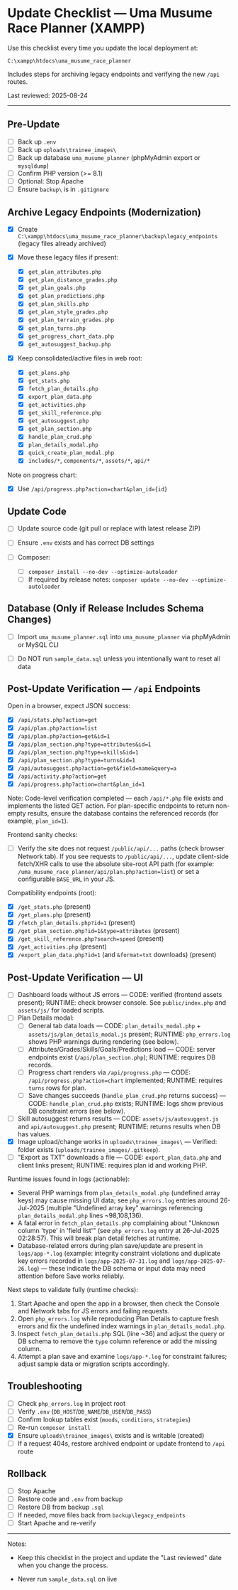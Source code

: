 # Update Checklist — Uma Musume Race Planner (XAMPP)

Use this checklist every time you update the local deployment at:

`C:\xampp\htdocs\uma_musume_race_planner`

Includes steps for archiving legacy endpoints and verifying the new `/api` routes.

Last reviewed: 2025-08-24

---

## Pre-Update

- [ ] Back up `.env`
- [ ] Back up `uploads\trainee_images\`
- [ ] Back up database `uma_musume_planner` (phpMyAdmin export or `mysqldump`)
- [ ] Confirm PHP version (>= 8.1)
- [ ] Optional: Stop Apache
- [ ] Ensure `backup\` is in `.gitignore`

## Archive Legacy Endpoints (Modernization)

- [x] Create `C:\xampp\htdocs\uma_musume_race_planner\backup\legacy_endpoints` (legacy files already archived)

- [x] Move these legacy files if present:
  - [x] `get_plan_attributes.php`
  - [x] `get_plan_distance_grades.php`
  - [x] `get_plan_goals.php`
  - [x] `get_plan_predictions.php`
  - [x] `get_plan_skills.php`
  - [x] `get_plan_style_grades.php`
  - [x] `get_plan_terrain_grades.php`
  - [x] `get_plan_turns.php`
  - [x] `get_progress_chart_data.php`
  - [x] `get_autosuggest_backup.php`

- [x] Keep consolidated/active files in web root:
  - [x] `get_plans.php`
  - [x] `get_stats.php`
  - [x] `fetch_plan_details.php`
  - [x] `export_plan_data.php`
  - [x] `get_activities.php`
  - [x] `get_skill_reference.php`
  - [x] `get_autosuggest.php`
  - [x] `get_plan_section.php`
  - [x] `handle_plan_crud.php`
  - [x] `plan_details_modal.php`
  - [x] `quick_create_plan_modal.php`
  - [x] `includes/*`, `components/*`, `assets/*`, `api/*`

Note on progress chart:

- [x] Use `/api/progress.php?action=chart&plan_id={id}`

## Update Code

- [ ] Update source code (git pull or replace with latest release ZIP)

- [ ] Ensure `.env` exists and has correct DB settings

- [ ] Composer:
  - [ ] `composer install --no-dev --optimize-autoloader`
  - [ ] If required by release notes: `composer update --no-dev --optimize-autoloader`

## Database (Only if Release Includes Schema Changes)

- [ ] Import `uma_musume_planner.sql` into `uma_musume_planner` via phpMyAdmin or MySQL CLI

- [ ] Do NOT run `sample_data.sql` unless you intentionally want to reset all data

## Post-Update Verification — `/api` Endpoints

Open in a browser, expect JSON success:

- [x] `/api/stats.php?action=get`
- [x] `/api/plan.php?action=list`
- [x] `/api/plan.php?action=get&id=1`
- [x] `/api/plan_section.php?type=attributes&id=1`
- [x] `/api/plan_section.php?type=skills&id=1`
- [x] `/api/plan_section.php?type=turns&id=1`
- [x] `/api/autosuggest.php?action=get&field=name&query=a`
- [x] `/api/activity.php?action=get`
- [x] `/api/progress.php?action=chart&plan_id=1`

Note: Code-level verification completed — each `/api/*.php` file exists and implements the listed GET action. For plan-specific endpoints to return non-empty results, ensure the database contains the referenced records (for example, `plan_id=1`).

Frontend sanity checks:

- [ ] Verify the site does not request `/public/api/...` paths (check browser Network tab). If you see requests to `/public/api/...`, update client-side fetch/XHR calls to use the absolute site-root API path (for example: `/uma_musume_race_planner/api/plan.php?action=list`) or set a configurable `BASE_URL` in your JS.

Compatibility endpoints (root):

- [x] `/get_stats.php` (present)
- [x] `/get_plans.php` (present)
- [x] `/fetch_plan_details.php?id=1` (present)
- [x] `/get_plan_section.php?id=1&type=attributes` (present)
- [x] `/get_skill_reference.php?search=speed` (present)
- [x] `/get_activities.php` (present)
- [x] `/export_plan_data.php?id=1` (and `&format=txt` downloads) (present)

## Post-Update Verification — UI

- [ ] Dashboard loads without JS errors — CODE: verified (frontend assets present); RUNTIME: check browser console. See `public/index.php` and `assets/js/` for loaded scripts.
- [ ] Plan Details modal:
  - [ ] General tab data loads — CODE: `plan_details_modal.php` + `assets/js/plan_details_modal.js` present; RUNTIME: `php_errors.log` shows PHP warnings during rendering (see below).
  - [ ] Attributes/Grades/Skills/Goals/Predictions load — CODE: server endpoints exist (`/api/plan_section.php`); RUNTIME: requires DB records.
  - [ ] Progress chart renders via `/api/progress.php` — CODE: `/api/progress.php?action=chart` implemented; RUNTIME: requires `turns` rows for plan.
  - [ ] Save changes succeeds (`handle_plan_crud.php` returns success) — CODE: `handle_plan_crud.php` exists; RUNTIME: logs show previous DB constraint errors (see below).
- [ ] Skill autosuggest returns results — CODE: `assets/js/autosuggest.js` and `api/autosuggest.php` present; RUNTIME: returns results when DB has values.
- [x] Image upload/change works in `uploads\trainee_images\` — Verified: folder exists (`uploads/trainee_images/.gitkeep`).
- [ ] "Export as TXT" downloads a file — CODE: `export_plan_data.php` and client links present; RUNTIME: requires plan id and working PHP.

Runtime issues found in logs (actionable):

- Several PHP warnings from `plan_details_modal.php` (undefined array keys) may cause missing UI data; see `php_errors.log` entries around 26-Jul-2025 (multiple "Undefined array key" warnings referencing `plan_details_modal.php` lines ~98,108,136).
- A fatal error in `fetch_plan_details.php` complaining about "Unknown column 'type' in 'field list'" (see `php_errors.log` entry at 26-Jul-2025 02:28:57). This will break plan detail fetches at runtime.
- Database-related errors during plan save/update are present in `logs/app-*.log` (example: integrity constraint violations and duplicate key errors recorded in `logs/app-2025-07-31.log` and `logs/app-2025-07-26.log`) — these indicate the DB schema or input data may need attention before Save works reliably.

Next steps to validate fully (runtime checks):

1. Start Apache and open the app in a browser, then check the Console and Network tabs for JS errors and failing requests.
2. Open `php_errors.log` while reproducing Plan Details to capture fresh errors and fix the undefined index warnings in `plan_details_modal.php`.
3. Inspect `fetch_plan_details.php` SQL (line ~36) and adjust the query or DB schema to remove the `type` column reference or add the missing column.
4. Attempt a plan save and examine `logs/app-*.log` for constraint failures; adjust sample data or migration scripts accordingly.

## Troubleshooting

- [ ] Check `php_errors.log` in project root
- [ ] Verify `.env` (`DB_HOST`/`DB_NAME`/`DB_USER`/`DB_PASS`)
- [ ] Confirm lookup tables exist (`moods`, `conditions`, `strategies`)
- [ ] Re-run `composer install`
- [x] Ensure `uploads\trainee_images\` exists and is writable (created)
- [ ] If a request 404s, restore archived endpoint or update frontend to `/api` route

## Rollback

- [ ] Stop Apache
- [ ] Restore code and `.env` from backup
- [ ] Restore DB from backup `.sql`
- [ ] If needed, move files back from `backup\legacy_endpoints`
- [ ] Start Apache and re-verify

---

Notes:

- Keep this checklist in the project and update the "Last reviewed" date when you change the process.

- Never run `sample_data.sql` on live
